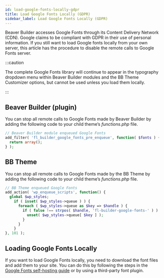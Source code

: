 ```yaml
---
id: load-google-fonts-locally-gdpr
title: Load Google Fonts Locally (GDPR)
sidebar_label: Load Google Fonts Locally (GDPR)
---
```


Beaver Builder accesses Google Fonts through its Content Delivery Network (CDN). Google claims to be compliant with GDPR in their use of personal information. If you still want to load Google fonts locally from your own server, this article has the procedure to disable the remote calls to Google Fonts server.

:::caution

The complete Google Fonts library will continue to appear in the typography dropdown menu within Beaver Builder modules and the BB Theme Customizer options, but cannot be used unless you load them locally.

:::

## Beaver Builder (plugin)

You can stop all remote calls to Google Fonts made by Beaver Builder by adding the following code to your child theme’s _functions.php_ file.  
  
```php
// Beaver Builder module enqueued Google Fonts
add_filter( 'fl_builder_google_fonts_pre_enqueue', function( $fonts ) {
  return array();
} );
```

## BB Theme

You can stop all remote calls to Google Fonts made by the BB Theme by adding the following code to your child theme’s _functions.php_ file.
  
```php
// BB Theme enqueued Google Fonts
add_action( 'wp_enqueue_scripts', function() {
  global $wp_styles;
    if ( isset( $wp_styles->queue ) ) {
      foreach ( $wp_styles->queue as $key => $handle ) {
        if ( false !== strpos( $handle, 'fl-builder-google-fonts-' ) ) {
          unset( $wp_styles->queue[ $key ] );
        }
      }
    }
}, 101 );
```

## Loading Google Fonts Locally

If you want to load Google Fonts locally, you need to download the font files and add them to your site. You can do this by following the steps in the [Google Fonts self-hosting guide](https://fonts.google.com/knowledge/using_type/self_hosting_web_fonts) or by using a third-party font plugin.
